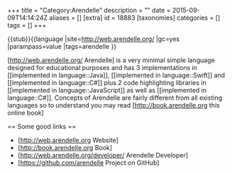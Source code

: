 +++
title = "Category:Arendelle"
description = ""
date = 2015-09-09T14:14:24Z
aliases = []
[extra]
id = 18883
[taxonomies]
categories = []
tags = []
+++

{{stub}}{{language
|site=http://web.arendelle.org/
|gc=yes
|parampass=value
|tags=arendelle
}}

[http://web.arendelle.org/ Arendelle] is a very minimal simple language designed for educational purposes and has 3 implementations in [[implemented in language::Java]], [[implemented in language::Swift]] and [[implemented in language::C#]] plus 2 code highlighting libraries in [[implemented in language::JavaScript]] as well as [[implemented in language::C#]]. Concepts of Arendelle are fairly different from all existing languages so to understand you may read [http://book.arendelle.org this online book]

== Some good links ==
* [http://web.arendelle.org Website]
* [http://book.arendelle.org Book]
* [http://web.arendelle.org/developer/ Arendelle Developer]
* [https://github.com/arendelle Project on GitHub]
